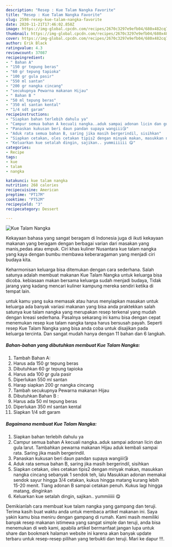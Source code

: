 ```yaml
---
description: "Resep : Kue Talam Nangka Favorite"
title: "Resep : Kue Talam Nangka Favorite"
slug: 2598-resep-kue-talam-nangka-favorite
date: 2020-11-21T17:46:02.858Z
image: https://img-global.cpcdn.com/recipes/2670c3297e9efb04/680x482cq70/kue-talam-nangka-foto-resep-utama.jpg
thumbnail: https://img-global.cpcdn.com/recipes/2670c3297e9efb04/680x482cq70/kue-talam-nangka-foto-resep-utama.jpg
cover: https://img-global.cpcdn.com/recipes/2670c3297e9efb04/680x482cq70/kue-talam-nangka-foto-resep-utama.jpg
author: Erik Black
ratingvalue: 4.3
reviewcount: 37087
recipeingredient:
- " Bahan A"
- "150 gr tepung beras"
- "60 gr tepung tapioka"
- "100 gr gula pasir"
- "550 ml santan"
- "200 gr nangka cincang"
- "secukupnya Pewarna makanan Hijau"
- " Bahan B "
- "50 ml tepung beras"
- "350 ml santan kental"
- "1/4 sdt garam"
recipeinstructions:
- "Siapkan bahan terlebih dahulu ya"
- "Campur semua bahan A kecuali nangka..aduk sampai adonan licin dan gula larut. Tambahkan pewarna makanan Hijau aduk kembali sampai rata. Saring jika masih bergerindil."
- "Panaskan kukusan beri daun pandan supaya wangiii😘"
- "Aduk rata semua bahan B, saring jika masih bergerindil, sisihkan"
- "Siapkan cetakan, oles cetakan tipis2 dengan minyak makan, masukkan nangka cincang sebanyak 1 sendok teh, lalu Masukkan adonan memakai sendok sayur hingga 3/4 cetakan, kukus hingga matang kurang lebih 15-20 menit. Tiang adonan B sampai cetakan penuh. Kukus lagi hingga matang, dinginkan"
- "Keluarkan kue setalah dingin, sajikan.. yummiiiiii 😋"
categories:
- Recipe
tags:
- kue
- talam
- nangka

katakunci: kue talam nangka 
nutrition: 268 calories
recipecuisine: American
preptime: "PT17M"
cooktime: "PT52M"
recipeyield: "3"
recipecategory: Dessert

---
```



![Kue Talam Nangka](https://img-global.cpcdn.com/recipes/2670c3297e9efb04/680x482cq70/kue-talam-nangka-foto-resep-utama.jpg)

Kekayaan bahasa yang sangat beragam di Indonesia juga di ikuti kekayaan makanan yang beragam dengan berbagai varian dari masakan yang manis,pedas atau empuk. Ciri khas kuliner Nusantara kue talam nangka yang kaya dengan bumbu membawa keberaragaman yang menjadi ciri budaya kita.


Keharmonisan keluarga bisa ditemukan dengan cara sederhana. Salah satunya adalah membuat makanan Kue Talam Nangka untuk keluarga bisa dicoba. kebiasaan makan bersama keluarga sudah menjadi budaya, Tidak jarang yang kadang mencari kuliner kampung mereka sendiri ketika di tempat lain.



untuk kamu yang suka memasak atau harus menyiapkan masakan untuk keluarga ada banyak variasi makanan yang bisa anda praktekkan salah satunya kue talam nangka yang merupakan resep terkenal yang mudah dengan kreasi sederhana. Pasalnya sekarang ini kamu bisa dengan cepat menemukan resep kue talam nangka tanpa harus bersusah payah.
Seperti resep Kue Talam Nangka yang bisa anda coba untuk disajikan pada keluarga tercinta. Dan sangat mudah hanya dengan 11 bahan dan 6 langkah.


<!--inarticleads1-->

##### Bahan-bahan yang dibutuhkan membuat Kue Talam Nangka:

1. Tambah  Bahan A:
1. Harus ada 150 gr tepung beras
1. Dibutuhkan 60 gr tepung tapioka
1. Harus ada 100 gr gula pasir
1. Diperlukan 550 ml santan
1. Harap siapkan 200 gr nangka cincang
1. Tambah secukupnya Pewarna makanan Hijau
1. Dibutuhkan  Bahan B :
1. Harus ada 50 ml tepung beras
1. Diperlukan 350 ml santan kental
1. Siapkan 1/4 sdt garam




<!--inarticleads2-->

##### Bagaimana membuat  Kue Talam Nangka:

1. Siapkan bahan terlebih dahulu ya
1. Campur semua bahan A kecuali nangka..aduk sampai adonan licin dan gula larut. Tambahkan pewarna makanan Hijau aduk kembali sampai rata. Saring jika masih bergerindil.
1. Panaskan kukusan beri daun pandan supaya wangiii😘
1. Aduk rata semua bahan B, saring jika masih bergerindil, sisihkan
1. Siapkan cetakan, oles cetakan tipis2 dengan minyak makan, masukkan nangka cincang sebanyak 1 sendok teh, lalu Masukkan adonan memakai sendok sayur hingga 3/4 cetakan, kukus hingga matang kurang lebih 15-20 menit. Tiang adonan B sampai cetakan penuh. Kukus lagi hingga matang, dinginkan
1. Keluarkan kue setalah dingin, sajikan.. yummiiiiii 😋




Demikianlah cara membuat kue talam nangka yang gampang dan teruji. Terima kasih buat waktu anda untuk membaca artikel makanan ini. Saya yakin kamu bisa meniru dengan gampang di rumah. Kami masih memiliki banyak resep makanan istimewa yang sangat simple dan teruji, anda bisa menemukan di web kami, apabila artikel bermanfaat jangan lupa untuk share dan bookmark halaman website ini karena akan banyak update terbaru untuk resep-resep pilihan yang terbukti dan teruji. Mari ke dapur !!!. 
